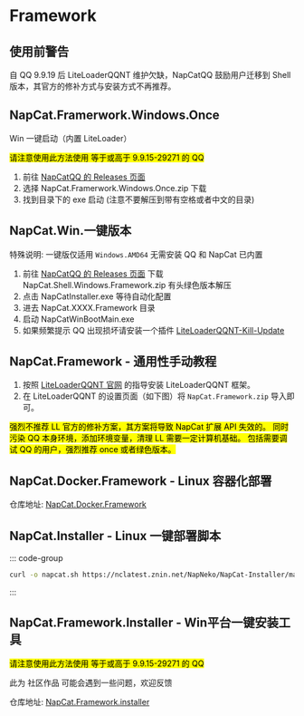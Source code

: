 # Framework
## 使用前警告
自 QQ 9.9.19 后 LiteLoaderQQNT 维护欠缺，NapCatQQ 鼓励用户迁移到 Shell 版本，其官方的修补方式与安装方式不再推荐。

## NapCat.Framerwork.Windows.Once <Badge type="tip" text="recommend" />
Win 一键启动（内置 LiteLoader）

<mark>请注意使用此方法使用 等于或高于 9.9.15-29271 的 QQ</mark>
1. 前往 [NapCatQQ 的 Releases 页面](https://github.com/NapNeko/NapCatQQ/releases)
2. 选择 NapCat.Framerwork.Windows.Once.zip 下载
3. 找到目录下的 exe 启动 (注意不要解压到带有空格或者中文的目录)

## NapCat.Win.一键版本 <Badge type="tip" text="recommend" />
特殊说明: 一键版仅适用 ```Windows.AMD64``` 无需安装 QQ 和 NapCat 已内置

1. 前往 [NapCatQQ 的 Releases 页面](https://github.com/xinghanxu6666/NapCatQQ/releases) 下载 NapCat.Shell.Windows.Framework.zip 有头绿色版本解压
2. 点击 NapCatInstaller.exe 等待自动化配置
3. 进去 NapCat.XXXX.Framework 目录
4. 启动 NapCatWinBootMain.exe
5. 如果频繁提示 QQ 出现损坏请安装一个插件 [LiteLoaderQQNT-Kill-Update](https://github.com/xh321/LiteLoaderQQNT-Kill-Update)

## NapCat.Framework - 通用性手动教程  <Badge type="tip" text="recommend" />

1. 按照 [LiteLoaderQQNT 官网](https://liteloaderqqnt.github.io/) 的指导安装 LiteLoaderQQNT 框架。
2. 在 LiteLoaderQQNT 的设置页面（如下图）将 `NapCat.Framework.zip` 导入即可。


<mark>
强烈不推荐 LL 官方的修补方案，其方案将导致 NapCat 扩展 API 失效的。
同时污染 QQ 本身环境，添加环境变量，清理 LL 需要一定计算机基础。
包括需要调试 QQ 的用户，强烈推荐 once 或者绿色版本。</mark>

## NapCat.Docker.Framework - Linux 容器化部署 <Badge type="tip" text="recommend" />

仓库地址: [NapCat.Docker.Framework](https://github.com/NapNeko/NapCat.Docker.Framework)

## NapCat.Installer - Linux 一键部署脚本 <Badge type="tip" text="recommend" />

::: code-group

```bash [NapCat]
curl -o napcat.sh https://nclatest.znin.net/NapNeko/NapCat-Installer/main/script/install.framework.sh && sudo bash napcat.sh
```

:::
## NapCat.Framework.Installer - Win平台一键安装工具  <Badge type="warning" text="dont use" />
<mark>请注意使用此方法使用 等于或高于 9.9.15-29271 的 QQ</mark>

此为 社区作品 可能会遇到一些问题，欢迎反馈

仓库地址: [NapCat.Framework.installer](https://github.com/NapNeko/NapCat-Installer)
